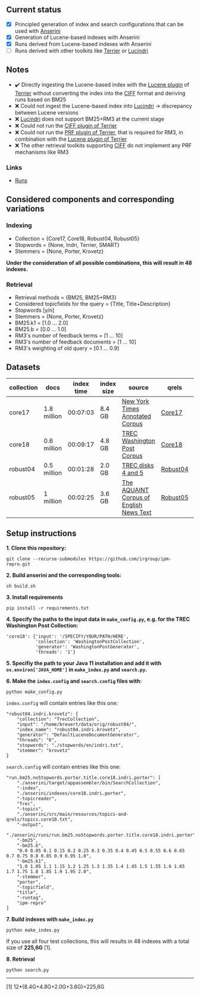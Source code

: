 ## Current status

- [x] Principled generation of index and search configurations that can be used with [Anserini](https://github.com/castorini/anserini)
- [x] Generation of Lucene-based indexes with Anserini
- [x] Runs derived from Lucene-based indexes with Anserini
- [ ] Runs derived with other toolkits like [Terrier](https://github.com/terrier-org/terrier-core) or [Lucindri](https://github.com/lemurproject/Lucindri)

## Notes

- :heavy_check_mark: Directly ingesting the Lucene-based index with the [Lucene plugin](https://github.com/terrierteam/terrier-lucene) of [Terrier](https://github.com/terrier-org/terrier-core) without converting the index into the [CIFF](https://github.com/osirrc/ciff) format and deriving runs based on BM25
- :x: Could not ingest the Lucene-based index into [Lucindri](https://github.com/lemurproject/Lucindri) &rarr; discrepancy between Lucene versions
- :x: [Lucindri](https://github.com/lemurproject/Lucindri) does not support BM25+RM3 at the current stage
- :x: Could not run the [CIFF plugin of Terrier](https://github.com/terrierteam/terrier-ciff)
- :x: Could not run the [PRF plugin of Terrier](https://github.com/terrierteam/terrier-prf), that is required for RM3, in combination with the [Lucene plugin of Terrier](https://github.com/terrierteam/terrier-lucene)
- :x: The other retrieval toolkits supporting [CIFF](https://github.com/osirrc/ciff) do not implement any PRF mechanisms like RM3

### Links

- [Runs](https://th-koeln.sciebo.de/s/cP1ddwW4LpTN8y6)

## Considered components and corresponding variations

### Indexing

- Collection = {Core17, Core18, Robust04, Robust05}
- Stopwords = {None, Indri, Terrier, SMART}
- Stemmers = {None, Porter, Krovetz}

**Under the consideration of all possible combinations, this will result in 48 indexes.**

### Retrieval

- Retrieval methods = {BM25, BM25+RM3}
- Considered topicfields for the query = {Title, Title+Description}
- Stopwords [y/n]
- Stemmers = {None, Porter, Krovetz}
- BM25.k1 = [1.0 ... 2.0]
- BM25.b = [0.0 ... 1.0]
- RM3's number of feedback terms = [1 ... 10]
- RM3's number of feedback documents = [1 ... 10]
- RM3's weighting of old query = [0.1 ... 0.9]

## Datasets

| collection | docs | index time | index size | source | qrels | topics | 
| --- | --- | --- | --- | --- | --- | --- |
| core17 | 1.8 million | 00:07:03 | 8.4 GB | [New York Times Annotated Corpus](https://catalog.ldc.upenn.edu/LDC2008T19)| [Core17](https://trec.nist.gov/data/core/qrels.txt)| [Core17](https://trec.nist.gov/data/core/core_nist.txt)|
| core18 | 0.6 million | 00:09:17 | 4.8 GB |[TREC Washington Post Corpus](https://trec.nist.gov/data/wapost/) | [Core18](https://trec.nist.gov/data/core/qrels2018.txt)| [Core18](https://trec.nist.gov/data/core/topics2018.txt)|
| robust04 | 0.5 million | 00:01:28 | 2.0 GB | [TREC disks 4 and 5](https://trec.nist.gov/data/cd45/index.html)| [Robust04](https://trec.nist.gov/data/robust/qrels.robust2004.txt)| [Robust04](https://trec.nist.gov/data/robust/04.testset.gz)|
| robust05 | 1 million | 00:02:25 | 3.6 GB | [The AQUAINT Corpus of English News Text](https://catalog.ldc.upenn.edu/LDC2002T31)| [Robust05](https://trec.nist.gov/data/robust/05/TREC2005.qrels.txt)| [Robust05](https://trec.nist.gov/data/robust/05/05.50.topics.txt)|

## Setup instructions

**1. Clone this repository:**
```
git clone --recurse-submodules https://github.com/irgroup/ipm-repro.git
```

**2. Build anserini and the corresponding tools:**
```
sh build.sh
```

**3. Install requirements**
```
pip install -r requirements.txt
```

**4. Specify the paths to the input data in `make_config.py`, e.g. for the TREC Washington Post Collection:**
```
'core18': {'input': '/SPECIFY/YOUR/PATH/HERE',
           'collection': 'WashingtonPostCollection',        
           'generator': 'WashingtonPostGenerator',
           'threads': '1'}
```

**5. Specifiy the path to your Java 11 installation and add it with `os.environ['JAVA_HOME']` in `make_index.py` and `search.py`.**

**6. Make the `index.config` and `search.config` files with:**
```
python make_config.py
```

`index.config` will contain entries like this one:

    "robust04.indri.krovetz": {
        "collection": "TrecCollection",
        "input": "/home/breuert/data/orig/robust04/",
        "index_name": "robust04.indri.krovetz",
        "generator": "DefaultLuceneDocumentGenerator",
        "threads": "6",
        "stopwords": "./stopwords/en/indri.txt",
        "stemmer": "krovetz"
    }

`search.config` will contain entries like this one:

    "run.bm25.noStopwords.porter.title.core18.indri.porter": [
        "./anserini/target/appassembler/bin/SearchCollection",
        "-index",
        "./anserini/indexes/core18.indri.porter",
        "-topicreader",
        "Trec",
        "-topics",
        "./anserini/src/main/resources/topics-and-qrels/topics.core18.txt",
        "-output",
        "./anserini/runs/run.bm25.noStopwords.porter.title.core18.indri.porter",
        "-bm25",
        "-bm25.b",
        "0.0 0.05 0.1 0.15 0.2 0.25 0.3 0.35 0.4 0.45 0.5 0.55 0.6 0.65 0.7 0.75 0.8 0.85 0.9 0.95 1.0",
        "-bm25.k1",
        "1.0 1.05 1.1 1.15 1.2 1.25 1.3 1.35 1.4 1.45 1.5 1.55 1.6 1.65 1.7 1.75 1.8 1.85 1.9 1.95 2.0",
        "-stemmer",
        "porter",
        "-topicfield",
        "title",
        "-runtag",
        "ipm-repro"
    ]

**7. Build indexes with `make_index.py`**
```
python make_index.py
```

If you use all four test collections, this will results in 48 indexes with a total size of **225,6G** [1].

**8. Retrieval**
```
python search.py
```

---
[1]  12*(8.4G+4.8G+2.0G+3.6G)=225,6G